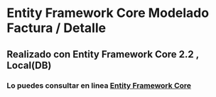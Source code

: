 # Entity Framework Core Modelado Factura / Detalle

## Realizado con Entity Framework Core 2.2 , Local(DB)

###  Lo puedes consultar en linea [Entity Framework Core](http://www.fmattaperdomo.com/)
